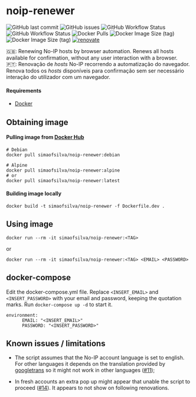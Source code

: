 # noip-renewer

![GitHub last commit](https://img.shields.io/github/last-commit/simao-silva/noip-renewer?style=for-the-badge)
![GitHub issues](https://img.shields.io/github/issues/simao-silva/noip-renewer?style=for-the-badge)
![GitHub Workflow Status](https://img.shields.io/github/actions/workflow/status/simao-silva/noip-renewer/docker-build-alpine.yml?label=Alpine%20build&style=for-the-badge)
![GitHub Workflow Status](https://img.shields.io/github/actions/workflow/status/simao-silva/noip-renewer/docker-build-debian.yml?label=Debian%20build&style=for-the-badge)
![Docker Pulls](https://img.shields.io/docker/pulls/simaofsilva/noip-renewer?style=for-the-badge)
![Docker Image Size (tag)](https://img.shields.io/docker/image-size/simaofsilva/noip-renewer/alpine?label=Alpine%20image%20size&style=for-the-badge)
![Docker Image Size (tag)](https://img.shields.io/docker/image-size/simaofsilva/noip-renewer/debian?label=Debian%20image%20size&style=for-the-badge)
[![renovate](https://img.shields.io/badge/renovate-enabled-brightgreen.svg?style=for-the-badge)](https://renovatebot.com)

:uk:: Renewing No-IP hosts by browser automation. Renews all hosts available for confirmation, without any user interaction with a browser. <br/>
:portugal:: Renovação de <i>hosts</i> No-IP recorrendo a automatização do navegador. Renova todos os <i>hosts</i> disponíveis para confirmação sem ser necessário interação do utilizador com um navegador.

#### Requirements
- [Docker](https://www.docker.com/)

## Obtaining image

#### Pulling image from [Docker Hub](https://hub.docker.com/r/simaofsilva/noip-renewer/tags) 

```shell script
# Debian
docker pull simaofsilva/noip-renewer:debian

# Alpine
docker pull simaofsilva/noip-renewer:alpine
# or
docker pull simaofsilva/noip-renewer:latest
```

#### Building image locally

```shell script
docker build -t simaofsilva/noip-renewer -f Dockerfile.dev .
```

## Using image

```shell script
docker run --rm -it simaofsilva/noip-renewer:<TAG>
```
or
```shell script
docker run --rm -it simaofsilva/noip-renewer:<TAG> <EMAIL> <PASSWORD>
```
## docker-compose
Edit the docker-compose.yml file. Replace `<INSERT_EMAIL>` and `<INSERT_PASSWORD>` with your email and password, keeping the quotation marks. Run `docker-compose up -d` to start it.
```shell script
environment:
      EMAIL: "<INSERT_EMAIL>"
      PASSWORD: "<INSERT_PASSWORD>"
```

## Known issues / limitations
* The script assumes that the No-IP account language is set to english. For other languages it depends on the translation provided by [googletrans](https://pypi.org/project/googletrans/) so it might not work in other languages ([#11](https://github.com/simao-silva/noip-renewer/issues/11));

* In fresh accounts an extra pop up might appear that unable the script to proceed ([#14](https://github.com/simao-silva/noip-renewer/issues/14)). It appears to not show on following renovations.
